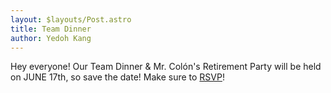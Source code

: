 ```yaml
---
layout: $layouts/Post.astro
title: Team Dinner
author: Yedoh Kang
---
```

Hey everyone!
Our Team Dinner & Mr. Colón's Retirement Party will be held on JUNE 17th, so save the date!
Make sure to [RSVP](https://www.eventbrite.com/e/17th-annual-team-dinner-mr-colons-retirement-party-tickets-35058882060?utm-medium=discovery&utm-campaign=social&utm-content=attendeeshare&aff=escb&utm-source=cp&utm-term=listing)!
